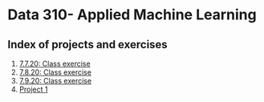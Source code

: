 # Data 310- Applied Machine Learning
## Index of projects and exercises
1. [7.7.20: Class exercise](https://github.com/aeraposo/Data-310-Public-Raposo/blob/master/7.7.20-Class_Exercise.md)
2. [7.8.20: Class exercise](https://github.com/aeraposo/Data-310-Public-Raposo/blob/master/7.8.20-Class_Exercise.md)
3. [7.9.20: Class exercise](https://github.com/aeraposo/Data-310-Public-Raposo/blob/master/7.9.20-Class_Exercise.md)
4. [Project 1](https://github.com/aeraposo/Data-310-Public-Raposo/blob/master/Project_1.md)

